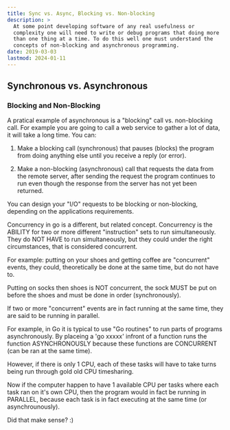 ```yaml
---
title: Sync vs. Async, Blocking vs. Non-blocking
description: >
  At some point developing software of any real usefulness or
  complexity one will need to write or debug programs that doing more
  than one thing at a time. To do this well one must understand the
  concepts of non-blocking and asynchronous programming.
date: 2019-03-03
lastmod: 2024-01-11
---
```


## Synchronous vs. Asynchronous

### Blocking and Non-Blocking

A pratical example of asynchronous is a "blocking" call
vs. non-blocking call.  For example you are going to call a web
service to gather a lot of data, it will take a long time.  You can:

1) Make a blocking call (synchronous) that pauses (blocks) the program
from doing anything else until you receive a reply (or error).

2) Make a non-blocking (asynchronous) call that requests the data from
the remote server, after sending the request the program continues to
run even though the response from the server has not yet been
returned.

You can design your "I/O" requests to be blocking or non-blocking,
depending on the applications requirements.

Concurrency in go is a different, but related concept. Concurrency is
the ABILITY for two or more different "instruction" sets to run
simultaneously.  They do NOT HAVE to run simultaneously, but they
could under the right circumstances, that is considered concurrent.

For example: putting on your shoes and getting coffee are "concurrent"
events, they could, theoretically be done at the same time, but do not
have to.

Putting on socks then shoes is NOT concurrent, the sock MUST be put on
before the shoes and must be done in order (synchronously).

If two or more "concurrent" events are in fact running at the same
time, they are said to be running in parallel.

For example, in Go it is typical to use "Go routines" to run parts of
programs asynchronously. By placeing a 'go xxxxx' infront of a
function runs the function ASYNCHRONOUSLY because these functions are
CONCURRENT (can be ran at the same time).

However, if there is only 1 CPU, each of these tasks will have to take
turns being run through gold old CPU timesharing.

Now if the computer happen to have 1 available CPU per tasks where
each task ran on it's own CPU, then the program would in fact be
running in PARALLEL, because each task is in fact executing at the
same time (or asynchrounously).

Did that make sense? :)

